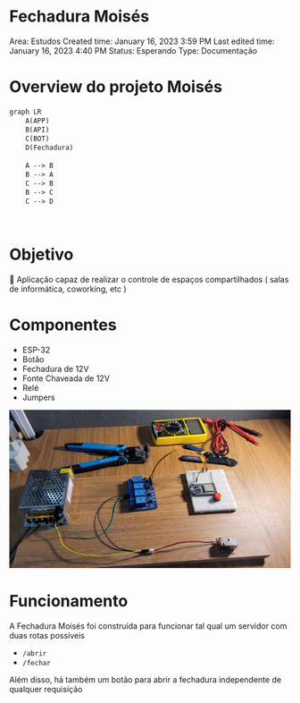 # Fechadura Moisés

Area: Estudos
Created time: January 16, 2023 3:59 PM
Last edited time: January 16, 2023 4:40 PM
Status: Esperando
Type: Documentação

# Overview do projeto Moisés

```mermaid
graph LR
  	A(APP)
	B(API)
	C(BOT)
	D(Fechadura)

	A --> B
	B --> A
	C --> B
	B --> C
	C --> D

	
```

# Objetivo

<aside>
🔎 Aplicação capaz de realizar o controle de espaços compartilhados ( salas de informática, coworking, etc )

</aside>

# Componentes

- ESP-32
- Botão
- Fechadura de 12V
- Fonte Chaveada de 12V
- Relé
- Jumpers

![Untitled](resource/Untitled.jpeg)

# Funcionamento

A Fechadura Moisés foi construída para funcionar tal qual um servidor com duas rotas possíveis

- `/abrir`
- `/fechar`

Além disso, há também um botão para abrir a fechadura independente de qualquer requisição